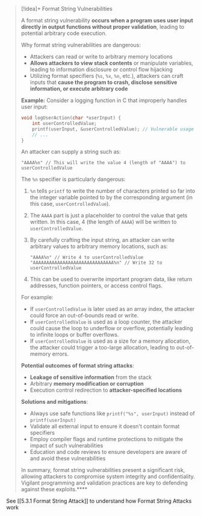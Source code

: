 > [!idea]+ Format String Vulnerabilities
>
> A format string vulnerability **occurs when a program uses user input directly in output functions without proper validation**, leading to potential arbitrary code execution.
>
> Why format string vulnerabilities are dangerous:
> - Attackers can read or write to arbitrary memory locations
> - **Allows attackers to view stack contents** or manipulate variables, leading to information disclosure or control flow hijacking
> - Utilizing format specifiers (`%s`, `%x`, `%n`, etc.), attackers can craft inputs that **cause the program to crash, disclose sensitive information, or execute arbitrary code**
>
> **Example:** Consider a logging function in C that improperly handles user input:
>
> ```c
> void logUserAction(char *userInput) {
>     int userControlledValue;
>     printf(userInput, &userControlledValue); // Vulnerable usage
>     // ...
> }
> ```
> 
> An attacker can supply a string such as:
> 
> ```
> "AAAA%n" // This will write the value 4 (length of "AAAA") to userControlledValue
> ```
>
> The `%n` specifier is particularly dangerous:
> 
> 1. `%n` tells `printf` to write the number of characters printed so far into the integer variable pointed to by the corresponding argument (in this case, `userControlledValue`).
> 
> 2. The `AAAA` part is just a placeholder to control the value that gets written. In this case, 4 (the length of `AAAA`) will be written to `userControlledValue`.
>
> 3. By carefully crafting the input string, an attacker can write arbitrary values to arbitrary memory locations, such as:
>    
>    ```
>    "AAAA%n" // Write 4 to userControlledValue
>    "AAAAAAAAAAAAAAAAAAAAAAAAAAAAAA%n" // Write 32 to userControlledValue
>    ```
>
> 4. This can be used to overwrite important program data, like return addresses, function pointers, or access control flags.
>
> For example:
> 
> - If `userControlledValue` is later used as an array index, the attacker could force an out-of-bounds read or write.
> - If `userControlledValue` is used as a loop counter, the attacker could cause the loop to underflow or overflow, potentially leading to infinite loops or buffer overflows.
> - If `userControlledValue` is used as a size for a memory allocation, the attacker could trigger a too-large allocation, leading to out-of-memory errors.
>
>
> **Potential outcomes of format string attacks**:
> - **Leakage of sensitive information** from the stack
> - Arbitrary **memory modification or corruption**
> - Execution control redirection to **attacker-specified locations**
>
> **Solutions and mitigations**:
> - Always use safe functions like `printf("%s", userInput)` instead of `printf(userInput)`
> - Validate all external input to ensure it doesn't contain format specifiers
> - Employ compiler flags and runtime protections to mitigate the impact of such vulnerabilities
> - Education and code reviews to ensure developers are aware of and avoid these vulnerabilities
>
> In summary, format string vulnerabilities present a significant risk, allowing attackers to compromise system integrity and confidentiality. Vigilant programming and validation practices are key to defending against these exploits.****

See [[5.3.1 Format String Attack]] to understand how Format String Attacks work


